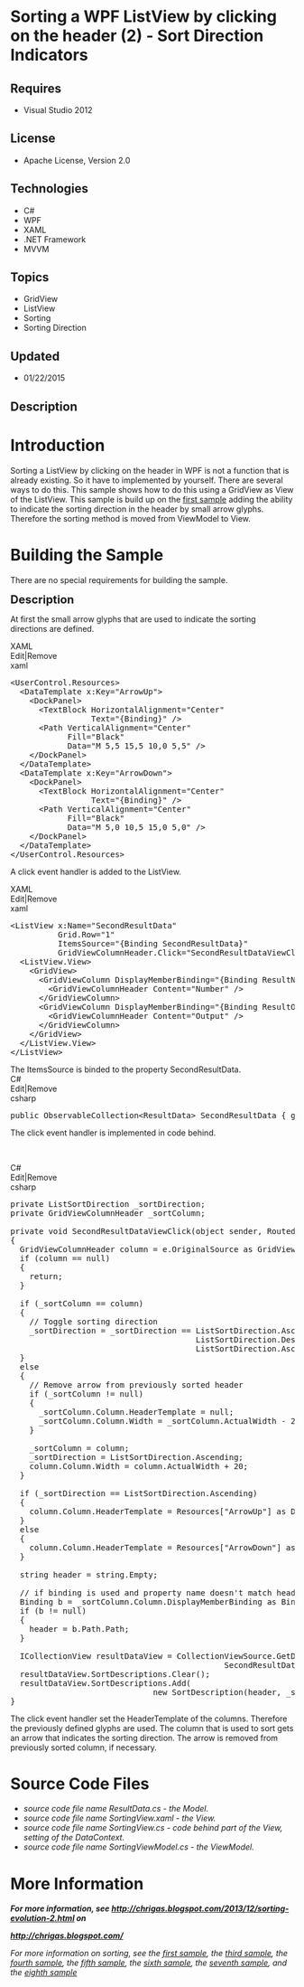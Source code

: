 # Sorting a WPF ListView by clicking on the header (2) - Sort Direction Indicators
## Requires
- Visual Studio 2012
## License
- Apache License, Version 2.0
## Technologies
- C#
- WPF
- XAML
- .NET Framework
- MVVM
## Topics
- GridView
- ListView
- Sorting
- Sorting Direction
## Updated
- 01/22/2015
## Description

<h1>Introduction</h1>
<p>Sorting a ListView by clicking on the header in WPF is not a function that is already existing. So it have to implemented by yourself. There are several ways to do this. This sample shows how to do this using a GridView as View of the ListView. This sample
 is build up on the <a href="http://code.msdn.microsoft.com/Sorting-a-WPF-ListView-by-209a7d45">
first sample</a> adding the ability to indicate the sorting direction in the header by small arrow glyphs. Therefore the sorting method is moved from ViewModel to View.<em><em><br>
</em></em></p>
<h1><span>Building the Sample</span></h1>
<p>There are no special requirements for building the sample.</p>
<p><span style="font-size:20px; font-weight:bold">Description</span></p>
<p>At first the small arrow glyphs that are used to indicate the sorting directions are defined.</p>
<div class="scriptcode">
<div class="pluginEditHolder" pluginCommand="mceScriptCode">
<div class="title"><span>XAML</span></div>
<div class="pluginLinkHolder"><span class="pluginEditHolderLink">Edit</span>|<span class="pluginRemoveHolderLink">Remove</span></div>
<span class="hidden">xaml</span>

<div class="preview">
<pre class="js">&lt;UserControl.Resources&gt;&nbsp;
&nbsp;&nbsp;&lt;DataTemplate&nbsp;x:Key=<span class="js__string">&quot;ArrowUp&quot;</span>&gt;&nbsp;
&nbsp;&nbsp;&nbsp;&nbsp;&lt;DockPanel&gt;&nbsp;
&nbsp;&nbsp;&nbsp;&nbsp;&nbsp;&nbsp;&lt;TextBlock&nbsp;HorizontalAlignment=<span class="js__string">&quot;Center&quot;</span>&nbsp;
&nbsp;&nbsp;&nbsp;&nbsp;&nbsp;&nbsp;&nbsp;&nbsp;&nbsp;&nbsp;&nbsp;&nbsp;&nbsp;&nbsp;&nbsp;&nbsp;&nbsp;Text=<span class="js__string">&quot;{Binding}&quot;</span>&nbsp;/&gt;&nbsp;
&nbsp;&nbsp;&nbsp;&nbsp;&nbsp;&nbsp;&lt;Path&nbsp;VerticalAlignment=<span class="js__string">&quot;Center&quot;</span>&nbsp;
&nbsp;&nbsp;&nbsp;&nbsp;&nbsp;&nbsp;&nbsp;&nbsp;&nbsp;&nbsp;&nbsp;&nbsp;Fill=<span class="js__string">&quot;Black&quot;</span>&nbsp;
&nbsp;&nbsp;&nbsp;&nbsp;&nbsp;&nbsp;&nbsp;&nbsp;&nbsp;&nbsp;&nbsp;&nbsp;Data=<span class="js__string">&quot;M&nbsp;5,5&nbsp;15,5&nbsp;10,0&nbsp;5,5&quot;</span>&nbsp;/&gt;&nbsp;
&nbsp;&nbsp;&nbsp;&nbsp;&lt;/DockPanel&gt;&nbsp;
&nbsp;&nbsp;&lt;/DataTemplate&gt;&nbsp;
&nbsp;&nbsp;&lt;DataTemplate&nbsp;x:Key=<span class="js__string">&quot;ArrowDown&quot;</span>&gt;&nbsp;
&nbsp;&nbsp;&nbsp;&nbsp;&lt;DockPanel&gt;&nbsp;
&nbsp;&nbsp;&nbsp;&nbsp;&nbsp;&nbsp;&lt;TextBlock&nbsp;HorizontalAlignment=<span class="js__string">&quot;Center&quot;</span>&nbsp;
&nbsp;&nbsp;&nbsp;&nbsp;&nbsp;&nbsp;&nbsp;&nbsp;&nbsp;&nbsp;&nbsp;&nbsp;&nbsp;&nbsp;&nbsp;&nbsp;&nbsp;Text=<span class="js__string">&quot;{Binding}&quot;</span>&nbsp;/&gt;&nbsp;
&nbsp;&nbsp;&nbsp;&nbsp;&nbsp;&nbsp;&lt;Path&nbsp;VerticalAlignment=<span class="js__string">&quot;Center&quot;</span>&nbsp;
&nbsp;&nbsp;&nbsp;&nbsp;&nbsp;&nbsp;&nbsp;&nbsp;&nbsp;&nbsp;&nbsp;&nbsp;Fill=<span class="js__string">&quot;Black&quot;</span>&nbsp;
&nbsp;&nbsp;&nbsp;&nbsp;&nbsp;&nbsp;&nbsp;&nbsp;&nbsp;&nbsp;&nbsp;&nbsp;Data=<span class="js__string">&quot;M&nbsp;5,0&nbsp;10,5&nbsp;15,0&nbsp;5,0&quot;</span>&nbsp;/&gt;&nbsp;
&nbsp;&nbsp;&nbsp;&nbsp;&lt;/DockPanel&gt;&nbsp;
&nbsp;&nbsp;&lt;/DataTemplate&gt;&nbsp;
&lt;/UserControl.Resources&gt;</pre>
</div>
</div>
</div>
<p class="endscriptcode">A click event handler is added to the ListView.</p>
<div class="scriptcode">
<div class="pluginEditHolder" pluginCommand="mceScriptCode">
<div class="title"><span>XAML</span></div>
<div class="pluginLinkHolder"><span class="pluginEditHolderLink">Edit</span>|<span class="pluginRemoveHolderLink">Remove</span></div>
<span class="hidden">xaml</span>

<div class="preview">
<pre class="xaml"><span class="xaml__tag_start">&lt;ListView</span>&nbsp;x:<span class="xaml__attr_name">Name</span>=<span class="xaml__attr_value">&quot;SecondResultData&quot;</span>&nbsp;
&nbsp;&nbsp;&nbsp;&nbsp;&nbsp;&nbsp;&nbsp;&nbsp;&nbsp;&nbsp;Grid.<span class="xaml__attr_name">Row</span>=<span class="xaml__attr_value">&quot;1&quot;</span>&nbsp;
&nbsp;&nbsp;&nbsp;&nbsp;&nbsp;&nbsp;&nbsp;&nbsp;&nbsp;&nbsp;<span class="xaml__attr_name">ItemsSource</span>=<span class="xaml__attr_value">&quot;{Binding&nbsp;SecondResultData}&quot;</span>&nbsp;
&nbsp;&nbsp;&nbsp;&nbsp;&nbsp;&nbsp;&nbsp;&nbsp;&nbsp;&nbsp;GridViewColumnHeader.<span class="xaml__attr_name">Click</span>=<span class="xaml__attr_value">&quot;SecondResultDataViewClick&quot;</span><span class="xaml__tag_start">&gt;&nbsp;
</span>&nbsp;&nbsp;<span class="xaml__tag_start">&lt;ListView</span>.View<span class="xaml__tag_start">&gt;&nbsp;
</span>&nbsp;&nbsp;&nbsp;&nbsp;<span class="xaml__tag_start">&lt;GridView</span><span class="xaml__tag_start">&gt;&nbsp;
</span>&nbsp;&nbsp;&nbsp;&nbsp;&nbsp;&nbsp;<span class="xaml__tag_start">&lt;GridViewColumn</span>&nbsp;<span class="xaml__attr_name">DisplayMemberBinding</span>=<span class="xaml__attr_value">&quot;{Binding&nbsp;ResultNumber}&quot;</span><span class="xaml__tag_start">&gt;&nbsp;
</span>&nbsp;&nbsp;&nbsp;&nbsp;&nbsp;&nbsp;&nbsp;&nbsp;<span class="xaml__tag_start">&lt;GridViewColumnHeader</span>&nbsp;<span class="xaml__attr_name">Content</span>=<span class="xaml__attr_value">&quot;Number&quot;</span>&nbsp;<span class="xaml__tag_start">/&gt;</span>&nbsp;
&nbsp;&nbsp;&nbsp;&nbsp;&nbsp;&nbsp;<span class="xaml__tag_end">&lt;/GridViewColumn&gt;</span>&nbsp;
&nbsp;&nbsp;&nbsp;&nbsp;&nbsp;&nbsp;<span class="xaml__tag_start">&lt;GridViewColumn</span>&nbsp;<span class="xaml__attr_name">DisplayMemberBinding</span>=<span class="xaml__attr_value">&quot;{Binding&nbsp;ResultOutput}&quot;</span><span class="xaml__tag_start">&gt;&nbsp;
</span>&nbsp;&nbsp;&nbsp;&nbsp;&nbsp;&nbsp;&nbsp;&nbsp;<span class="xaml__tag_start">&lt;GridViewColumnHeader</span>&nbsp;<span class="xaml__attr_name">Content</span>=<span class="xaml__attr_value">&quot;Output&quot;</span>&nbsp;<span class="xaml__tag_start">/&gt;</span>&nbsp;
&nbsp;&nbsp;&nbsp;&nbsp;&nbsp;&nbsp;<span class="xaml__tag_end">&lt;/GridViewColumn&gt;</span>&nbsp;
&nbsp;&nbsp;&nbsp;&nbsp;<span class="xaml__tag_end">&lt;/GridView&gt;</span>&nbsp;
&nbsp;&nbsp;&lt;/ListView.View&gt;&nbsp;
<span class="xaml__tag_end">&lt;/ListView&gt;</span></pre>
</div>
</div>
</div>
<div class="endscriptcode">The ItemsSource is binded to the property SecondResultData.</div>
<div class="scriptcode">
<div class="pluginEditHolder" pluginCommand="mceScriptCode">
<div class="title"><span>C#</span></div>
<div class="pluginLinkHolder"><span class="pluginEditHolderLink">Edit</span>|<span class="pluginRemoveHolderLink">Remove</span></div>
<span class="hidden">csharp</span>

<div class="preview">
<pre class="csharp"><span class="cs__keyword">public</span>&nbsp;ObservableCollection&lt;ResultData&gt;&nbsp;SecondResultData&nbsp;{&nbsp;<span class="cs__keyword">get</span>;&nbsp;<span class="cs__keyword">set</span>;&nbsp;}</pre>
</div>
</div>
</div>
<p>The click event handler is implemented in code behind.</p>
<p>&nbsp;</p>
<div class="scriptcode">
<div class="pluginEditHolder" pluginCommand="mceScriptCode">
<div class="title"><span>C#</span></div>
<div class="pluginLinkHolder"><span class="pluginEditHolderLink">Edit</span>|<span class="pluginRemoveHolderLink">Remove</span></div>
<span class="hidden">csharp</span>

<div class="preview">
<pre class="js">private&nbsp;ListSortDirection&nbsp;_sortDirection;&nbsp;
private&nbsp;GridViewColumnHeader&nbsp;_sortColumn;&nbsp;
&nbsp;&nbsp;
private&nbsp;<span class="js__operator">void</span>&nbsp;SecondResultDataViewClick(object&nbsp;sender,&nbsp;RoutedEventArgs&nbsp;e)&nbsp;
<span class="js__brace">{</span>&nbsp;
&nbsp;&nbsp;GridViewColumnHeader&nbsp;column&nbsp;=&nbsp;e.OriginalSource&nbsp;as&nbsp;GridViewColumnHeader;&nbsp;
&nbsp;&nbsp;<span class="js__statement">if</span>&nbsp;(column&nbsp;==&nbsp;null)&nbsp;
&nbsp;&nbsp;<span class="js__brace">{</span>&nbsp;
&nbsp;&nbsp;&nbsp;&nbsp;<span class="js__statement">return</span>;&nbsp;
&nbsp;&nbsp;<span class="js__brace">}</span>&nbsp;
&nbsp;
&nbsp;&nbsp;<span class="js__statement">if</span>&nbsp;(_sortColumn&nbsp;==&nbsp;column)&nbsp;
&nbsp;&nbsp;<span class="js__brace">{</span>&nbsp;
&nbsp;&nbsp;&nbsp;&nbsp;<span class="js__sl_comment">//&nbsp;Toggle&nbsp;sorting&nbsp;direction</span>&nbsp;
&nbsp;&nbsp;&nbsp;&nbsp;_sortDirection&nbsp;=&nbsp;_sortDirection&nbsp;==&nbsp;ListSortDirection.Ascending&nbsp;?&nbsp;
&nbsp;&nbsp;&nbsp;&nbsp;&nbsp;&nbsp;&nbsp;&nbsp;&nbsp;&nbsp;&nbsp;&nbsp;&nbsp;&nbsp;&nbsp;&nbsp;&nbsp;&nbsp;&nbsp;&nbsp;&nbsp;&nbsp;&nbsp;&nbsp;&nbsp;&nbsp;&nbsp;&nbsp;&nbsp;&nbsp;&nbsp;&nbsp;&nbsp;&nbsp;&nbsp;&nbsp;&nbsp;&nbsp;&nbsp;ListSortDirection.Descending&nbsp;:&nbsp;
&nbsp;&nbsp;&nbsp;&nbsp;&nbsp;&nbsp;&nbsp;&nbsp;&nbsp;&nbsp;&nbsp;&nbsp;&nbsp;&nbsp;&nbsp;&nbsp;&nbsp;&nbsp;&nbsp;&nbsp;&nbsp;&nbsp;&nbsp;&nbsp;&nbsp;&nbsp;&nbsp;&nbsp;&nbsp;&nbsp;&nbsp;&nbsp;&nbsp;&nbsp;&nbsp;&nbsp;&nbsp;&nbsp;&nbsp;ListSortDirection.Ascending;&nbsp;
&nbsp;&nbsp;<span class="js__brace">}</span>&nbsp;
&nbsp;&nbsp;<span class="js__statement">else</span>&nbsp;
&nbsp;&nbsp;<span class="js__brace">{</span>&nbsp;
&nbsp;&nbsp;&nbsp;&nbsp;<span class="js__sl_comment">//&nbsp;Remove&nbsp;arrow&nbsp;from&nbsp;previously&nbsp;sorted&nbsp;header</span>&nbsp;
&nbsp;&nbsp;&nbsp;&nbsp;<span class="js__statement">if</span>&nbsp;(_sortColumn&nbsp;!=&nbsp;null)&nbsp;
&nbsp;&nbsp;&nbsp;&nbsp;<span class="js__brace">{</span>&nbsp;
&nbsp;&nbsp;&nbsp;&nbsp;&nbsp;&nbsp;_sortColumn.Column.HeaderTemplate&nbsp;=&nbsp;null;&nbsp;
&nbsp;&nbsp;&nbsp;&nbsp;&nbsp;&nbsp;_sortColumn.Column.Width&nbsp;=&nbsp;_sortColumn.ActualWidth&nbsp;-&nbsp;<span class="js__num">20</span>;&nbsp;
&nbsp;&nbsp;&nbsp;&nbsp;<span class="js__brace">}</span>&nbsp;
&nbsp;
&nbsp;&nbsp;&nbsp;&nbsp;_sortColumn&nbsp;=&nbsp;column;&nbsp;
&nbsp;&nbsp;&nbsp;&nbsp;_sortDirection&nbsp;=&nbsp;ListSortDirection.Ascending;&nbsp;
&nbsp;&nbsp;&nbsp;&nbsp;column.Column.Width&nbsp;=&nbsp;column.ActualWidth&nbsp;&#43;&nbsp;<span class="js__num">20</span>;&nbsp;
&nbsp;&nbsp;<span class="js__brace">}</span>&nbsp;
&nbsp;
&nbsp;&nbsp;<span class="js__statement">if</span>&nbsp;(_sortDirection&nbsp;==&nbsp;ListSortDirection.Ascending)&nbsp;
&nbsp;&nbsp;<span class="js__brace">{</span>&nbsp;
&nbsp;&nbsp;&nbsp;&nbsp;column.Column.HeaderTemplate&nbsp;=&nbsp;Resources[<span class="js__string">&quot;ArrowUp&quot;</span>]&nbsp;as&nbsp;DataTemplate;&nbsp;
&nbsp;&nbsp;<span class="js__brace">}</span>&nbsp;
&nbsp;&nbsp;<span class="js__statement">else</span>&nbsp;
&nbsp;&nbsp;<span class="js__brace">{</span>&nbsp;
&nbsp;&nbsp;&nbsp;&nbsp;column.Column.HeaderTemplate&nbsp;=&nbsp;Resources[<span class="js__string">&quot;ArrowDown&quot;</span>]&nbsp;as&nbsp;DataTemplate;&nbsp;
&nbsp;&nbsp;<span class="js__brace">}</span>&nbsp;
&nbsp;
&nbsp;&nbsp;string&nbsp;header&nbsp;=&nbsp;string.Empty;&nbsp;
&nbsp;
&nbsp;&nbsp;<span class="js__sl_comment">//&nbsp;if&nbsp;binding&nbsp;is&nbsp;used&nbsp;and&nbsp;property&nbsp;name&nbsp;doesn't&nbsp;match&nbsp;header&nbsp;content</span>&nbsp;
&nbsp;&nbsp;Binding&nbsp;b&nbsp;=&nbsp;_sortColumn.Column.DisplayMemberBinding&nbsp;as&nbsp;Binding;&nbsp;
&nbsp;&nbsp;<span class="js__statement">if</span>&nbsp;(b&nbsp;!=&nbsp;null)&nbsp;
&nbsp;&nbsp;<span class="js__brace">{</span>&nbsp;
&nbsp;&nbsp;&nbsp;&nbsp;header&nbsp;=&nbsp;b.Path.Path;&nbsp;
&nbsp;&nbsp;<span class="js__brace">}</span>&nbsp;
&nbsp;&nbsp;
&nbsp;&nbsp;ICollectionView&nbsp;resultDataView&nbsp;=&nbsp;CollectionViewSource.GetDefaultView(&nbsp;
&nbsp;&nbsp;&nbsp;&nbsp;&nbsp;&nbsp;&nbsp;&nbsp;&nbsp;&nbsp;&nbsp;&nbsp;&nbsp;&nbsp;&nbsp;&nbsp;&nbsp;&nbsp;&nbsp;&nbsp;&nbsp;&nbsp;&nbsp;&nbsp;&nbsp;&nbsp;&nbsp;&nbsp;&nbsp;&nbsp;&nbsp;&nbsp;&nbsp;&nbsp;&nbsp;&nbsp;&nbsp;&nbsp;&nbsp;&nbsp;&nbsp;&nbsp;&nbsp;&nbsp;&nbsp;SecondResultData.ItemsSource);&nbsp;
&nbsp;&nbsp;resultDataView.SortDescriptions.Clear();&nbsp;
&nbsp;&nbsp;resultDataView.SortDescriptions.Add(&nbsp;
&nbsp;&nbsp;&nbsp;&nbsp;&nbsp;&nbsp;&nbsp;&nbsp;&nbsp;&nbsp;&nbsp;&nbsp;&nbsp;&nbsp;&nbsp;&nbsp;&nbsp;&nbsp;&nbsp;&nbsp;&nbsp;&nbsp;&nbsp;&nbsp;&nbsp;&nbsp;&nbsp;&nbsp;&nbsp;&nbsp;<span class="js__operator">new</span>&nbsp;SortDescription(header,&nbsp;_sortDirection));&nbsp;
<span class="js__brace">}</span></pre>
</div>
</div>
</div>
<div class="endscriptcode">The click event handler set the HeaderTemplate of the columns. Therefore the previously defined glyphs are used. The column that is used to sort gets an arrow that indicates the sorting direction. The arrow is removed from previously
 sorted column, if necessary.</div>
<h1><span>Source Code Files</span></h1>
<ul>
</ul>
<ul>
<li><em>source code file name ResultData.cs - the Model.<br>
</em></li><li><em><em>source code file name SortingView.xaml - the View.</em></em> </li><li><em><em>source code file name SortingView.cs - code behind part of the View, setting of the DataContext.</em></em>
</li><li><em><em>source code file name SortingViewModel.cs - the ViewModel.</em></em> </li></ul>
<ul>
</ul>
<h1>More Information</h1>
<p><strong><em>For more information, see <a href="http://chrigas.blogspot.com/2013/12/sorting-evolution-2.html">
http://chrigas.blogspot.com/2013/12/sorting-evolution-2.html</a> on </em></strong></p>
<p><strong><em><a href="http://chrigas.blogspot.com/">http://chrigas.blogspot.com/</a></em></strong></p>
<p><em><em>For more information on sorting, see the <a href="http://code.msdn.microsoft.com/Sorting-a-WPF-ListView-by-209a7d45">
first sample</a>, the <a href="http://code.msdn.microsoft.com/Sorting-a-WPF-ListView-by-ce9cf6d7">
third sample</a>, the <a href="http://code.msdn.microsoft.com/Sorting-a-WPF-ListView-by-cc714059">
fourth sample</a>, the <a href="http://code.msdn.microsoft.com/Sorting-a-WPF-ListView-by-922d983d">
fifth sample</a>, the <a href="https://code.msdn.microsoft.com/windowsdesktop/Sorting-a-WPF-ListView-by-a009edcb">
sixth sample</a>, the <a href="https://code.msdn.microsoft.com/Sorting-a-WPF-ListView-by-027e2303">
seventh sample</a>, and the <a href="https://code.msdn.microsoft.com/windowsdesktop/Sorting-a-WPF-ListView-by-7e9c5e4a">
eighth sample</a></em></em></p>
